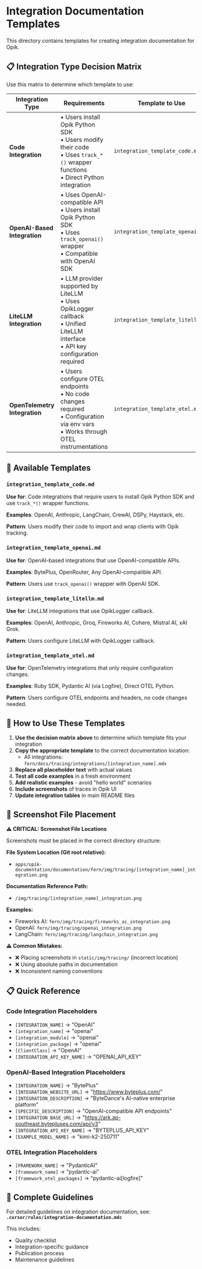 # Integration Documentation Templates

This directory contains templates for creating integration documentation for Opik.

## 📋 Integration Type Decision Matrix

Use this matrix to determine which template to use:

| Integration Type              | Requirements                                                                                                                            | Template to Use                   | Examples                                                            |
| ----------------------------- | --------------------------------------------------------------------------------------------------------------------------------------- | --------------------------------- | ------------------------------------------------------------------- |
| **Code Integration**          | • Users install Opik Python SDK<br>• Users modify their code<br>• Uses `track_*()` wrapper functions<br>• Direct Python integration     | `integration_template_code.md`    | LangChain, CrewAI, DSPy, Haystack                                   |
| **OpenAI-Based Integration**  | • Uses OpenAI-compatible API<br>• Users install Opik Python SDK<br>• Uses `track_openai()` wrapper<br>• Compatible with OpenAI SDK      | `integration_template_openai.md`  | BytePlus, OpenRouter, Any OpenAI-compatible API                     |
| **LiteLLM Integration**       | • LLM provider supported by LiteLLM<br>• Uses OpikLogger callback<br>• Unified LiteLLM interface<br>• API key configuration required    | `integration_template_litellm.md` | OpenAI, Anthropic, Groq, Fireworks AI, Cohere, Mistral AI, xAI Grok |
| **OpenTelemetry Integration** | • Users configure OTEL endpoints<br>• No code changes required<br>• Configuration via env vars<br>• Works through OTEL instrumentations | `integration_template_otel.md`    | Ruby SDK, Pydantic AI (via Logfire), Direct OTEL Python             |

## 📁 Available Templates

### `integration_template_code.md`

**Use for**: Code integrations that require users to install Opik Python SDK and use `track_*()` wrapper functions.

**Examples**: OpenAI, Anthropic, LangChain, CrewAI, DSPy, Haystack, etc.

**Pattern**: Users modify their code to import and wrap clients with Opik tracking.

### `integration_template_openai.md`

**Use for**: OpenAI-based integrations that use OpenAI-compatible APIs.

**Examples**: BytePlus, OpenRouter, Any OpenAI-compatible API.

**Pattern**: Users use `track_openai()` wrapper with OpenAI SDK.

### `integration_template_litellm.md`

**Use for**: LiteLLM integrations that use OpikLogger callback.

**Examples**: OpenAI, Anthropic, Groq, Fireworks AI, Cohere, Mistral AI, xAI Grok.

**Pattern**: Users configure LiteLLM with OpikLogger callback.

### `integration_template_otel.md`

**Use for**: OpenTelemetry integrations that only require configuration changes.

**Examples**: Ruby SDK, Pydantic AI (via Logfire), Direct OTEL Python.

**Pattern**: Users configure OTEL endpoints and headers, no code changes needed.

## 🎯 How to Use These Templates

1. **Use the decision matrix above** to determine which template fits your integration
2. **Copy the appropriate template** to the correct documentation location:
   - All integrations: `fern/docs/tracing/integrations/[integration_name].mdx`
3. **Replace all placeholder text** with actual values
4. **Test all code examples** in a fresh environment
5. **Add realistic examples** - avoid "hello world" scenarios
6. **Include screenshots** of traces in Opik UI
7. **Update integration tables** in main README files

## 📸 Screenshot File Placement

**⚠️ CRITICAL: Screenshot File Locations**

Screenshots must be placed in the correct directory structure:

**File System Location (Git root relative):**

- `apps/opik-documentation/documentation/fern/img/tracing/[integration_name]_integration.png`

**Documentation Reference Path:**

- `/img/tracing/[integration_name]_integration.png`

**Examples:**

- Fireworks AI: `fern/img/tracing/fireworks_ai_integration.png`
- OpenAI: `fern/img/tracing/openai_integration.png`
- LangChain: `fern/img/tracing/langchain_integration.png`

**⚠️ Common Mistakes:**

- ❌ Placing screenshots in `static/img/tracing/` (incorrect location)
- ❌ Using absolute paths in documentation
- ❌ Inconsistent naming conventions

## 📋 Quick Reference

### Code Integration Placeholders

- `[INTEGRATION_NAME]` → "OpenAI"
- `[integration_name]` → "openai"
- `[integration_module]` → "openai"
- `[integration_package]` → "openai"
- `[ClientClass]` → "OpenAI"
- `[INTEGRATION_API_KEY_NAME]` → "OPENAI_API_KEY"

### OpenAI-Based Integration Placeholders

- `[INTEGRATION_NAME]` → "BytePlus"
- `[INTEGRATION_WEBSITE_URL]` → "https://www.byteplus.com/"
- `[INTEGRATION_DESCRIPTION]` → "ByteDance's AI-native enterprise platform"
- `[SPECIFIC_DESCRIPTION]` → "OpenAI-compatible API endpoints"
- `[INTEGRATION_BASE_URL]` → "https://ark.ap-southeast.bytepluses.com/api/v3"
- `[INTEGRATION_API_KEY_NAME]` → "BYTEPLUS_API_KEY"
- `[EXAMPLE_MODEL_NAME]` → "kimi-k2-250711"

### OTEL Integration Placeholders

- `[FRAMEWORK_NAME]` → "PydanticAI"
- `[framework_name]` → "pydantic-ai"
- `[framework_otel_packages]` → "pydantic-ai[logfire]"

## 📖 Complete Guidelines

For detailed guidelines on integration documentation, see:
**`.cursor/rules/integration-documentation.mdc`**

This includes:

- Quality checklist
- Integration-specific guidance
- Publication process
- Maintenance guidelines
